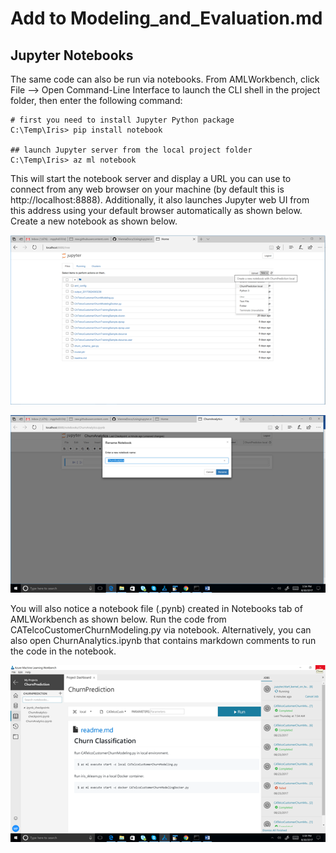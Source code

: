 # Add to Modeling_and_Evaluation.md

## Jupyter Notebooks

The same code can also be run via notebooks. From AMLWorkbench, click File --> Open Command-Line Interface to launch the CLI shell in the project folder, then enter the following command:

```
# first you need to install Jupyter Python package
C:\Temp\Iris> pip install notebook

## launch Jupyter server from the local project folder
C:\Temp\Iris> az ml notebook
```

This will start the notebook server and display a URL you can use to connect from any web browser on your machine (by default this is http://localhost:8888). Additionally, it also launches Jupyter web UI from this address using your default browser automatically as shown below. Create a new notebook as shown below.

![Jupyter_Web](https://github.com/LakshmiVinutha/Lakshmi.Raju/blob/master/Jupyter_web.png)

![Web_Browser](https://github.com/LakshmiVinutha/Lakshmi.Raju/blob/master/web_browser.png)

You will also notice a notebook file (.pynb) created in Notebooks tab of AMLWorkbench as shown below. Run the code from CATelcoCustomerChurnModeling.py via notebook. Alternatively, you can also open ChurnAnalytics.ipynb that contains markdown comments to run the code in the notebook.

![AMLWorkbench](https://github.com/LakshmiVinutha/Lakshmi.Raju/blob/master/AMLWorkbench.png)





